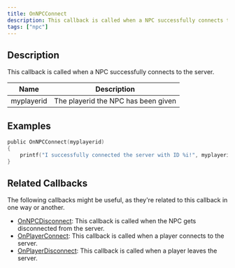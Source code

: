 ```yaml
---
title: OnNPCConnect
description: This callback is called when a NPC successfully connects to the server.
tags: ["npc"]
---
```


## Description

This callback is called when a NPC successfully connects to the server.

| Name       | Description                         |
| ---------- | ----------------------------------- |
| myplayerid | The playerid the NPC has been given |

## Examples

```c
public OnNPCConnect(myplayerid)
{
    printf("I successfully connected the server with ID %i!", myplayerid);
}
```

## Related Callbacks

The following callbacks might be useful, as they're related to this callback in one way or another.

- [OnNPCDisconnect](OnNPCDisconnect): This callback is called when the NPC gets disconnected from the server.
- [OnPlayerConnect](OnPlayerConnect): This callback is called when a player connects to the server.
- [OnPlayerDisconnect](OnPlayerDisconnect): This callback is called when a player leaves the server.
